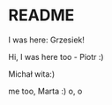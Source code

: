 # README

I was here: Grzesiek!

Hi, I was here too - Piotr :)

Michał wita:)

me too, Marta :) o, o 
